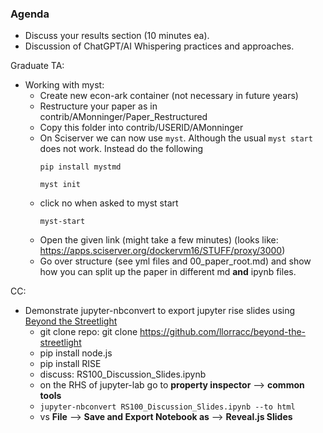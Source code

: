 ### Agenda
- Discuss your results section (10 minutes ea).
- Discussion of ChatGPT/AI Whispering practices and approaches.

Graduate TA:
- Working with myst:
  - Create new econ-ark container (not necessary in future years)
  - Restructure your paper as in contrib/AMonninger/Paper_Restructured
  - Copy this folder into contrib/USERID/AMonninger
  - On Sciserver we can now use `myst`. Although the usual `myst start` does not work. Instead do the following
    ```
    pip install mystmd

    myst init
    ```
  - click no when asked to myst start
    ```
    myst-start
    ```
  - Open the given link (might take a few minutes) (looks like: https://apps.sciserver.org/dockervm16/STUFF/proxy/3000)
  - Go over structure (see yml files and 00_paper_root.md) and show how you can split up the paper in different md **and** ipynb files.

CC:
- Demonstrate jupyter-nbconvert to export jupyter rise slides using [Beyond the Streetlight](https://github.com/llorracc/beyond-the-streetlight)
  - git clone repo: git clone https://github.com/llorracc/beyond-the-streetlight
  - pip install node.js
  - pip install RISE
  - discuss: RS100_Discussion_Slides.ipynb
  - on the RHS of jupyter-lab go to **property inspector** --> **common tools**
  - ```jupyter-nbconvert RS100_Discussion_Slides.ipynb --to html```
  - vs **File** --> **Save and Export Notebook as** --> **Reveal.js Slides**
